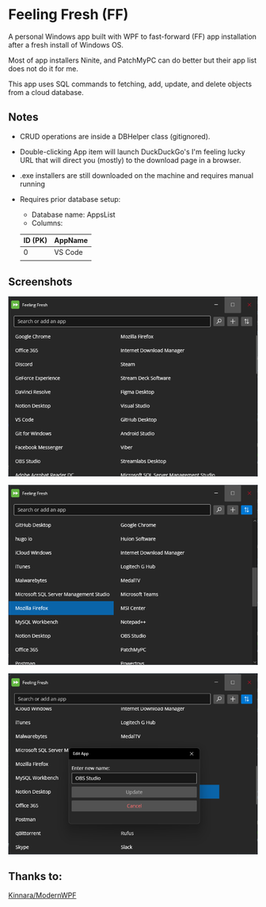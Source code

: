 # Feeling Fresh (FF)

A personal Windows app built with WPF to fast-forward (FF) app installation after a fresh install of Windows OS.

Most of app installers Ninite, and PatchMyPC can do better but their app list does not do it for me.

This app uses SQL commands to fetching, add, update, and delete objects from a cloud database.

## Notes
* CRUD operations are inside a DBHelper class (gitignored).
* Double-clicking App item will launch DuckDuckGo's I'm feeling lucky URL that will direct you (mostly) to the download page in a browser.
* .exe installers are still downloaded on the machine and requires manual running
* Requires prior database setup:
  * Database name: AppsList
  * Columns:
  
  | ID (PK) | AppName |
  |---------|---------|
  |    0    | VS Code |
  |         |         |



## Screenshots
![Main Window](/assets/main-window.png)

![Sort List](/assets/sorted-list.png)

![Edit App](/assets/edit-app-item.png)

## Thanks to:
[Kinnara/ModernWPF](https://github.com/Kinnara/ModernWpf)